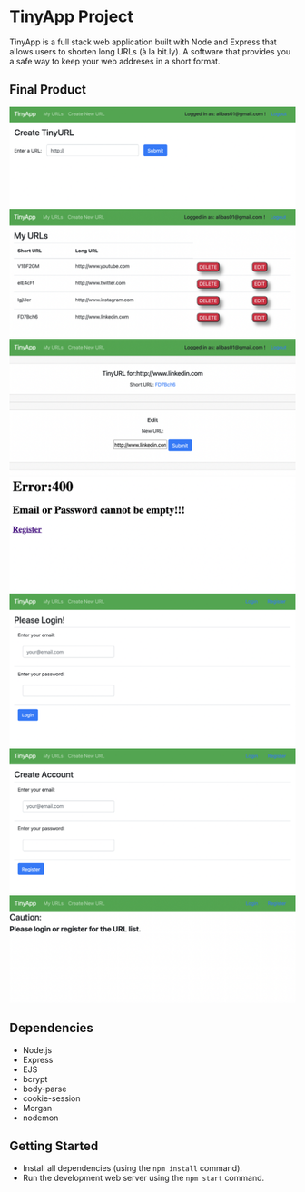 # TinyApp Project

TinyApp is a full stack web application built with Node and Express that allows users to shorten long URLs (à la bit.ly).
A software that provides you a safe way to keep your web addreses in a short format. 

## Final Product

!["Screenshot of new URLs page"](https://github.com/alibas01/tinyapp/blob/master/docs/Create_new.png)
!["Screenshot of My URL list"](https://github.com/alibas01/tinyapp/blob/master/docs/MyURLs_loggedin.png)
!["Screenshot of create new page"](https://github.com/alibas01/tinyapp/blob/master/docs/editpage.png)
!["Screenshot of error on register page"](https://github.com/alibas01/tinyapp/blob/master/docs/error_register.png)
!["Screenshot of Login page"](https://github.com/alibas01/tinyapp/blob/master/docs/login_page.png)
!["Screenshot of Register page"](https://github.com/alibas01/tinyapp/blob/master/docs/register_page.png)
!["Screenshot of Warning in URLs page"](https://github.com/alibas01/tinyapp/blob/master/docs/warning_urls.png)

## Dependencies

- Node.js
- Express
- EJS
- bcrypt
- body-parse
- cookie-session
- Morgan
- nodemon

## Getting Started

- Install all dependencies (using the `npm install` command).
- Run the development web server using the `npm start` command.